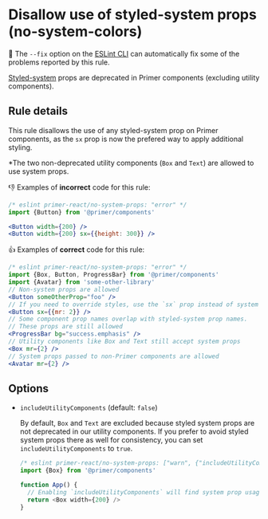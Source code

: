 # Disallow use of styled-system props (no-system-colors)

🔧 The `--fix` option on the [ESLint CLI](https://eslint.org/docs/user-guide/command-line-interface#fixing-problems) can automatically fix some of the problems reported by this rule.

[Styled-system](https://styled-system.com/table) props are deprecated in Primer components (excluding utility components).

## Rule details

This rule disallows the use of any styled-system prop on Primer components, as the `sx` prop is now the prefered way to apply additional styling.

\*The two non-deprecated utility components (`Box` and `Text`) are allowed to use system props.

👎 Examples of **incorrect** code for this rule:

```jsx
/* eslint primer-react/no-system-props: "error" */
import {Button} from '@primer/components'

<Button width={200} />
<Button width={200} sx={{height: 300}} />
```

👍 Examples of **correct** code for this rule:

```jsx
/* eslint primer-react/no-system-props: "error" */
import {Box, Button, ProgressBar} from '@primer/components'
import {Avatar} from 'some-other-library'
// Non-system props are allowed
<Button someOtherProp="foo" />
// If you need to override styles, use the `sx` prop instead of system props
<Button sx={{mr: 2}} />
// Some component prop names overlap with styled-system prop names.
// These props are still allowed
<ProgressBar bg="success.emphasis" />
// Utility components like Box and Text still accept system props
<Box mr={2} />
// System props passed to non-Primer components are allowed
<Avatar mr={2} />
```

## Options

- `includeUtilityComponents` (default: `false`)

  By default, `Box` and `Text` are excluded because styled system props are not deprecated in our utility components. If you prefer to avoid styled system props there as well for consistency, you can set `includeUtilityComponents` to `true`.

  ```js
  /* eslint primer-react/no-system-props: ["warn", {"includeUtilityComponents": true}] */
  import {Box} from '@primer/components'

  function App() {
    // Enabling `includeUtilityComponents` will find system prop usage on utility components like this:
    return <Box width={200} />
  }
  ```

